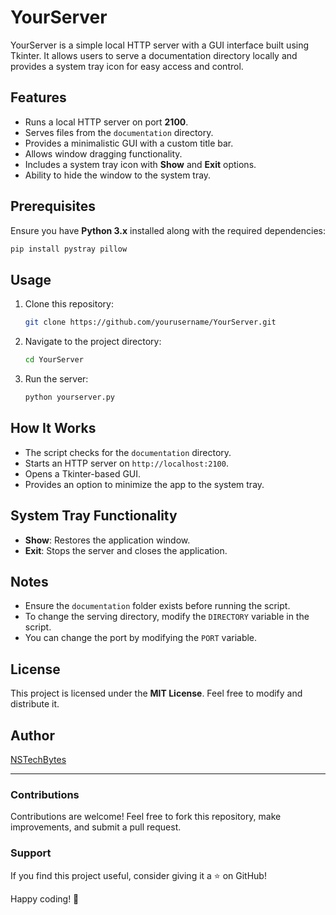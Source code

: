 # YourServer

YourServer is a simple local HTTP server with a GUI interface built using Tkinter. It allows users to serve a documentation directory locally and provides a system tray icon for easy access and control.

## Features

- Runs a local HTTP server on port **2100**.
- Serves files from the `documentation` directory.
- Provides a minimalistic GUI with a custom title bar.
- Allows window dragging functionality.
- Includes a system tray icon with **Show** and **Exit** options.
- Ability to hide the window to the system tray.

## Prerequisites

Ensure you have **Python 3.x** installed along with the required dependencies:

```bash
pip install pystray pillow
```

## Usage

1. Clone this repository:
   ```bash
   git clone https://github.com/yourusername/YourServer.git
   ```
2. Navigate to the project directory:
   ```bash
   cd YourServer
   ```
3. Run the server:
   ```bash
   python yourserver.py
   ```

## How It Works

- The script checks for the `documentation` directory.
- Starts an HTTP server on `http://localhost:2100`.
- Opens a Tkinter-based GUI.
- Provides an option to minimize the app to the system tray.

## System Tray Functionality

- **Show**: Restores the application window.
- **Exit**: Stops the server and closes the application.

## Notes

- Ensure the `documentation` folder exists before running the script.
- To change the serving directory, modify the `DIRECTORY` variable in the script.
- You can change the port by modifying the `PORT` variable.

## License

This project is licensed under the **MIT License**. Feel free to modify and distribute it.

## Author

[NSTechBytes](https://github.com/NSTechBytes)

---

### Contributions

Contributions are welcome! Feel free to fork this repository, make improvements, and submit a pull request.

### Support

If you find this project useful, consider giving it a ⭐ on GitHub!

Happy coding! 🚀
